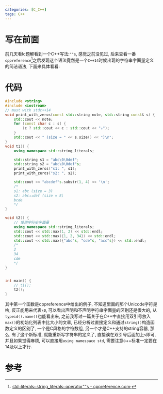 ```yaml
---
categories: [C_C++]
tags: C++ 
---
```


# 写在前面

前几天看lc题解看到一个C++写法:`""s`, 感觉之前没见过, 后来查看一番`cppreference`[^1]之后发现这个语法竟然是一个`C++14`时候出现的字符串字面量定义的简洁语法, 下面来具体看看:



# 代码

```cpp
#include <string>
#include <iostream>
// must with stdc++14
void print_with_zeros(const std::string note, std::string const& s) {
    std::cout << note;
    for (const char c : s) {
        (c ? std::cout << c : std::cout << "₀");
    }
    std::cout << " (size = " << s.size() << ")\n";
}
void t1() {
    using namespace std::string_literals;

    std::string s1 = "abc\0\0def";
    std::string s2 = "abc\0\0def"s;
    print_with_zeros("s1: ", s1);
    print_with_zeros("s2: ", s2);

    std::cout << "abcdef"s.substr(1, 4) << '\n';
    /*
    s1: abc (size = 3)
    s2: abc₀₀def (size = 8)
    bcde
    */
}

void t2() {
    // 使用字符串字面量
    using namespace std::string_literals;
    std::cout << std::max(1, 2) << std::endl;
    std::cout << std::max({1, 2, 34}) << std::endl;
    std::cout << std::max({"abc"s, "cde"s, "acc"s}) << std::endl;
    /*
    2
    34
    cde
    */
}


int main() {
    // t1();
    t2();
}

```

其中第一个函数是cppreference中给出的例子, 不知道里面的那个Unicode字符是啥, 反正能用来代表`\0`, 可以看出声明和不声明字符串字面量的区别还是很大的, 从`typeid().name()`也能看出来, 之前我写过一篇关于在C++中直接用双引号放入`max()`的初始化列表中比大小的文章, 已经分析过直接定义和通过`string()`构造函数定义的区别了, 一个是C风格的字符数组, 另一个才是C++支持的string容器, 那么, 有了这个新标准, 就能重新写字符串的定义了, 直接诶在双引号后面加上`s`即可, 并且如果觉得麻烦, 可以直接用`using namespace std`, 需要注意c++标准一定要在14及以上才行. 

# 参考

[^1]:[std::literals::string_literals::operator""s - cppreference.com](https://en.cppreference.com/w/cpp/string/basic_string/operator""s);
